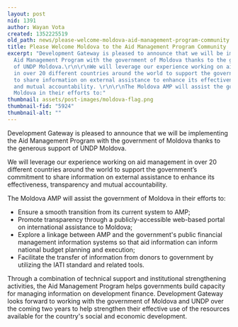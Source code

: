 ```yaml
---
layout: post
nid: 1391
author: Wayan Vota
created: 1352225519
old_path: news/please-welcome-moldova-aid-management-program-community
title: Please Welcome Moldova to the Aid Management Program Community
excerpt: "Development Gateway is pleased to announce that we will be implementing the
  Aid Management Program with the government of Moldova thanks to the generous support
  of UNDP Moldova.\r\n\r\nWe will leverage our experience working on aid management
  in over 20 different countries around the world to support the government’s commitment
  to share information on external assistance to enhance its effectiveness, transparency
  and mutual accountability. \r\n\r\nThe Moldova AMP will assist the government of
  Moldova in their efforts to:"
thumbnail: assets/post-images/moldova-flag.png
thumbnail-fid: "5924"
thumbnail-alt: ""
---
```


Development Gateway is pleased to announce that we will be implementing the Aid Management Program with the government of Moldova thanks to the generous support of UNDP Moldova.

We will leverage our experience working on aid management in over 20 different countries around the world to support the government’s commitment to share information on external assistance to enhance its effectiveness, transparency and mutual accountability.

The Moldova AMP will assist the government of Moldova in their efforts to:

- Ensure a smooth transition from its current system to AMP;
- Promote transparency through a publicly-accessible web-based portal on international assistance to Moldova;
- Explore a linkage between AMP and the government's public financial management information systems so that aid information can inform national budget planning and execution;
- Facilitate the transfer of information from donors to government by utilizing the IATI standard and related tools.

Through a combination of technical support and institutional strengthening activities, the Aid Management Program helps governments build capacity for managing information on development finance. Development Gateway looks forward to working with the government of Moldova and UNDP over the coming two years to help strengthen their effective use of the resources available for the country's social and economic development.

